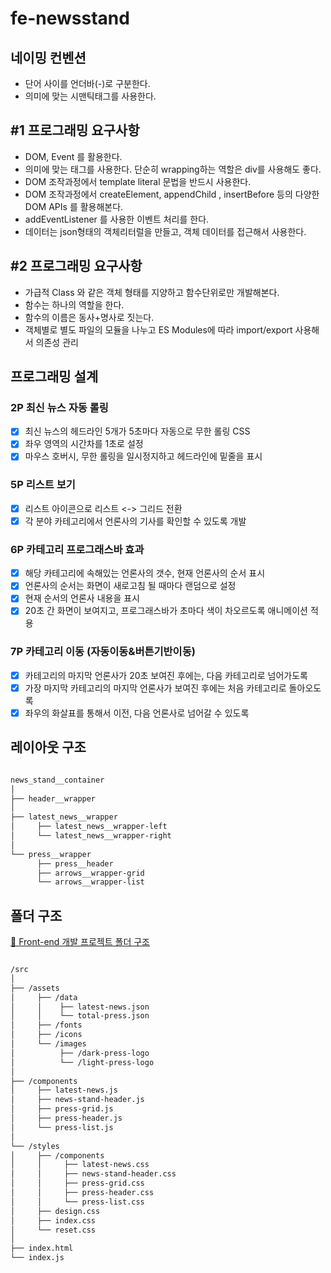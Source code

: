 # fe-newsstand

## 네이밍 컨벤션

- 단어 사이를 언더바(-)로 구분한다.
- 의미에 맞는 시맨틱태그를 사용한다.

## #1 프로그래밍 요구사항

- DOM, Event 를 활용한다.
- 의미에 맞는 태그를 사용한다. 단순히 wrapping하는 역할은 div를 사용해도 좋다.
- DOM 조작과정에서 template literal 문법을 반드시 사용한다.
- DOM 조작과정에서 createElement, appendChild , insertBefore 등의 다양한 DOM APIs 를 활용해본다.
- addEventListener 를 사용한 이벤트 처리를 한다.
- 데이터는 json형태의 객체리터럴을 만들고, 객체 데이터를 접근해서 사용한다.

## #2 프로그래밍 요구사항

- 가급적 Class 와 같은 객체 형태를 지양하고 함수단위로만 개발해본다.
- 함수는 하나의 역할을 한다.
- 함수의 이름은 동사+명사로 짓는다.
- 객체별로 별도 파일의 모듈을 나누고 ES Modules에 따라 import/export 사용해서 의존성 관리

## 프로그래밍 설계

### 2P 최신 뉴스 자동 롤링

- [x] 최신 뉴스의 헤드라인 5개가 5초마다 자동으로 무한 롤링 CSS
- [x] 좌우 영역의 시간차를 1초로 설정
- [x] 마우스 호버시, 무한 롤링을 일시정지하고 헤드라인에 밑줄을 표시

### 5P 리스트 보기

- [x] 리스트 아이콘으로 리스트 <-> 그리드 전환
- [x] 각 분야 카테고리에서 언론사의 기사를 확인할 수 있도록 개발

### 6P 카테고리 프로그래스바 효과

- [x] 해당 카테고리에 속해있는 언론사의 갯수, 현재 언론사의 순서 표시
- [x] 언론사의 순서는 화면이 새로고침 될 때마다 랜덤으로 설정
- [x] 현재 순서의 언론사 내용을 표시
- [x] 20초 간 화면이 보여지고, 프로그래스바가 초마다 색이 차오르도록 애니메이션 적용

### 7P 카테고리 이동 (자동이동&버튼기반이동)

- [x] 카테고리의 마지막 언론사가 20초 보여진 후에는, 다음 카테고리로 넘어가도록
- [x] 가장 마지막 카테고리의 마지막 언론사가 보여진 후에는 처음 카테고리로 돌아오도록
- [x] 좌우의 화살표를 통해서 이전, 다음 언론사로 넘어갈 수 있도록

## 레이아웃 구조

```bash

news_stand__container
│
├── header__wrapper
│
├── latest_news__wrapper
│     ├── latest_news__wrapper-left
│     └── latest_news__wrapper-right
│
└── press__wrapper
      ├── press__header
      ├── arrows__wrapper-grid
      └── arrows__wrapper-list

```

## 폴더 구조

[🔗 Front-end 개발 프로젝트 폴더 구조](https://sennieworld.tistory.com/67)

```bash

/src
│
├── /assets
│     ├── /data
│     │    ├── latest-news.json
│     │    └── total-press.json
│     ├── /fonts
│     ├── /icons
│     └── /images
│          ├── /dark-press-logo
│          └── /light-press-logo
│
├── /components
│     ├── latest-news.js
│     ├── news-stand-header.js
│     ├── press-grid.js
│     ├── press-header.js
│     └── press-list.js
│
└── /styles
│     ├── /components
│     │     ├── latest-news.css
│     │     ├── news-stand-header.css
│     │     ├── press-grid.css
│     │     ├── press-header.css
│     │     └── press-list.css
│     ├── design.css
│     ├── index.css
│     └── reset.css
│
├── index.html
└── index.js
```
